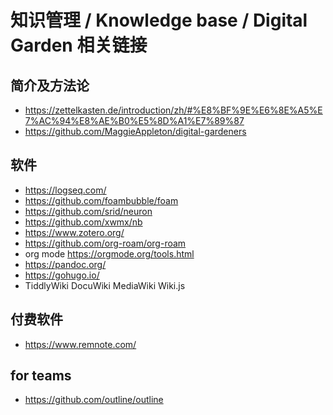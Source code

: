# 知识管理 / Knowledge base / Digital Garden 相关链接

## 简介及方法论
- https://zettelkasten.de/introduction/zh/#%E8%BF%9E%E6%8E%A5%E7%AC%94%E8%AE%B0%E5%8D%A1%E7%89%87  
- https://github.com/MaggieAppleton/digital-gardeners

## 软件  
- https://logseq.com/  
- https://github.com/foambubble/foam  
- https://github.com/srid/neuron  
- https://github.com/xwmx/nb
- https://www.zotero.org/  
- https://github.com/org-roam/org-roam
- org mode https://orgmode.org/tools.html
- https://pandoc.org/
- https://gohugo.io/
- TiddlyWiki DocuWiki MediaWiki Wiki.js

## 付费软件
- https://www.remnote.com/


## for teams  
- https://github.com/outline/outline